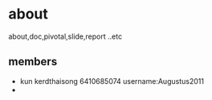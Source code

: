 # about
about,doc,pivotal,slide,report ..etc


## members
- kun kerdthaisong 6410685074 username:Augustus2011
- 
